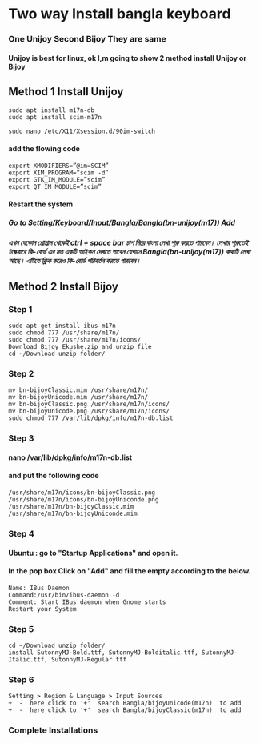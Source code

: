 # Two way Install bangla keyboard

### One Unijoy Second Bijoy They are same
#### Unijoy is best for linux, ok I,m going to show 2 method install Unijoy or Bijoy 


## Method 1 Install Unijoy


```
sudo apt install m17n-db
sudo apt install scim-m17n
```

```
sudo nano /etc/X11/Xsession.d/90im-switch
```
#### add the flowing code
```
export XMODIFIERS=”@im=SCIM”
export XIM_PROGRAM=”scim -d”
export GTK_IM_MODULE=”scim”
export QT_IM_MODULE=”scim”

```
#### Restart the system
##### Go to Setting/Keyboard/Input/Bangla/Bangla(bn-unijoy(m17)) Add

##### এখন যেকোন প্রোগ্রাম থেকেই ctrl + space bar চাপ দিয়ে বাংলা লেখা শুরু করতে পারবেন। লেখার শুরুতেই টাস্কবারে কি-বোর্ড এর মত একটি আইকন দেখতে পাবেন যেখানে Bangla(bn-unijoy(m17)) কথাটি লেখা আছে। এটিতে ক্লিক করেও কি-বোর্ড পরিবর্তন করতে পারবেন।



## Method  2 Install Bijoy
### Step 1

```
sudo apt-get install ibus-m17n
sudo chmod 777 /usr/share/m17n/
sudo chmod 777 /usr/share/m17n/icons/
Download Bijoy Ekushe.zip and unzip file
cd ~/Download unzip folder/ 
```
### Step 2
```
mv bn-bijoyClassic.mim /usr/share/m17n/
mv bn-bijoyUnicode.mim /usr/share/m17n/
mv bn-bijoyClassic.png /usr/share/m17n/icons/
mv bn-bijoyUnicode.png /usr/share/m17n/icons/
sudo chmod 777 /var/lib/dpkg/info/m17n-db.list
```


### Step 3

#### nano /var/lib/dpkg/info/m17n-db.list
#### and put the following code 

```
/usr/share/m17n/icons/bn-bijoyClassic.png
/usr/share/m17n/icons/bn-bijoyUniconde.png
/usr/share/m17n/bn-bijoyClassic.mim
/usr/share/m17n/bn-bijoyUniconde.mim
```


### Step 4

#### Ubuntu : go to "Startup Applications" and open it.
#### In the pop box Click on "Add" and fill the empty according to the below.

```
Name: IBus Daemon
Command:/usr/bin/ibus-daemon -d
Comment: Start IBus daemon when Gnome starts
Restart your System
```

### Step 5

```
cd ~/Download unzip folder/
install SutonnyMJ-Bold.ttf, SutonnyMJ-Bolditalic.ttf, SutonnyMJ-Italic.ttf, SutonnyMJ-Regular.ttf
```

### Step 6

```
Setting > Region & Language > Input Sources
+  -  here click to '+'  search Bangla/bijoyUnicode(m17n)  to add
+  -  here click to '+'  search Bangla/bijoyClassic(m17n)  to add
```

### Complete Installations

